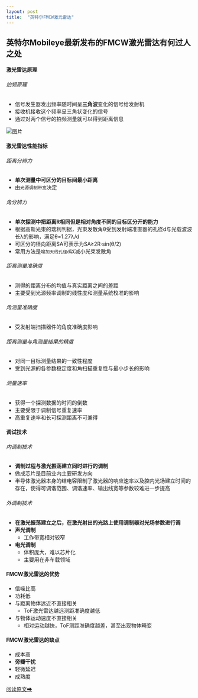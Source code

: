 ```yaml
---
layout: post
title:  "英特尔FMCW激光雷达"
---
```


## 英特尔Mobileye最新发布的FMCW激光雷达有何过人之处

#### 激光雷达原理

###### 拍频原理

* 信号发生器发出频率随时间呈**三角波**变化的信号给发射机
* 接收机接收这个频率呈三角状变化的信号
* 通过对两个信号的拍频测量就可以得到距离信息

![图片](https://mmbiz.qpic.cn/sz_mmbiz_png/2icOarNW84W54R7HLJXyFRFzjnC8ARWppM1W6sksgddL7EQ60gOUpXKrYDZNguf2AtxZIq1xawHt2NAtzMs9NGg/640?wx_fmt=png&tp=webp&wxfrom=5&wx_lazy=1&wx_co=1)



#### 激光雷达性能指标

###### 距离分辨力

* **单次测量中可区分的目标间最小距离**
* 由`光源调制带宽`决定

###### 角分辨力

* **单次探测中把距离R相同但是相对角度不同的目标区分开的能力**
* 根据高斯光束的瑞利判据，光束发散角θ受到发射端准直器的孔径d与光载波波长λ的影响，满足θ=1.27λ/d
* 可区分的径向距离SA可表示为SA≥2R⋅sin(θ/2)
* 常用方法是`增加天线孔径d`以减小光束发散角

###### 距离测量准确度

* 测得的距离分布的均值与真实距离之间的差距
* 主要受到光源频率调制的线性度和测量系统校准的影响

###### 角测量准确度
* 受发射端扫描器件的角度准确度影响

###### 距离测量与角测量结果的精度

* 对同一目标测量结果的一致性程度
* 受到光源的各参数稳定度和角扫描重复性与最小步长的影响

###### 测量速率

* 获得一个探测数据的时间的倒数
* 主要受限于调制信号重复速率
* 高重复速率和长可探测距离不可兼得



#### 调试技术

###### 内调制技术

* **调制过程与激光振荡建立同时进行的调制**
* 做成芯片是目前业内主要研发方向
* 半导体激光器本身的结电容限制了激光器的响应速率以及腔内光场建立时间的存在，使得可调谐范围、调谐速率、输出线宽等参数较难进一步提高

###### 外调制技术

* **在激光振荡建立之后，在激光射出的光路上使用调制器对光场参数进行调**
* **声光调制**
  * 工作带宽相对较窄
* **电光调制**
  * 体积庞大，难以芯片化
  * 主要用在非车载领域



####  FMCW激光雷达的优势

* 信噪比高
* 功耗低
* 与距离物体远近不直接相关
  * ToF激光雷达越远测距准确度越低
* 与物体运动速度不直接相关
  * 相对运动越快，ToF测距准确度越差，甚至出现物体畸变

#### FMCW激光雷达的缺点

* 成本高
* **旁瓣干扰**
* 轻微延迟
* 成熟度 

[阅读原文➡](https://mp.weixin.qq.com/s/i2U34MvbPFpcxk4xSwKGFQ)

